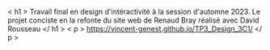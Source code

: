 < h1 > Travail final en design d'intéractivité à la session d'automne 2023. Le projet conciste en la refonte du site web de Renaud Bray réalisé avec David Rousseau </ h1 >
< p > https://vincent-genest.github.io/TP3_Design_3C1/ </ p >
